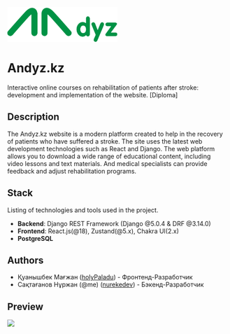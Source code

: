 <img src="https://github.com/nurekedev/andyz-diploma/blob/main/frontend/src/assets/logo.png" alt="Alt Text" style="height: 80px;">


# Andyz.kz
Interactive online courses on rehabilitation of patients after stroke: development and implementation of the website. [Diploma]


## Description

The Andyz.kz website is a modern platform created to help in the recovery of patients who have suffered a stroke. The site uses the latest web development technologies such as React and Django. The web platform allows you to download a wide range of educational content, including video lessons and text materials. And medical specialists can provide feedback and adjust rehabilitation programs.

## Stack

Listing of technologies and tools used in the project.

- **Backend**: Django REST Framework (Django @5.0.4 & DRF @3.14.0)
- **Frontend**: React.js(@18), Zustand(@5.x), Chakra UI(2.x)
- **PostgreSQL**
  

## Authors

- Қуанышбек Мағжан ([holyPaladu](https://github.com/mako135)) - Фронтенд-Разработчик 
- Сақтағанов Нұржан (@me) ([nurekedev](https://github.com/nurekedev)) - Бэкенд-Разработчик

## Preview

![](https://github.com/nurekedev/andyz-diploma/blob/main/frontend/preview.gif)
